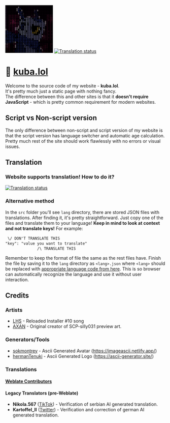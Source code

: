 <img src="src/img/avatar.jpg" height="150" />  
<a href="https://hosted.weblate.org/engage/kuba-lol/">
 <img src="https://hosted.weblate.org/widget/kuba-lol/svg-badge.svg" alt="Translation status" />
</a>

# 🤖 [kuba.lol](https://kuba.lol)
Welcome to the source code of my website - **kuba.lol**.  
It's pretty much just a static page with nothing fancy.  
The difference between this and other sites is that it **doesn't require JavaScript** - which is pretty common requirement for modern websites.  
## Script vs Non-script version
The only difference between non-script and script version of my website is that the script version has language switcher and automatic age calculation. Pretty much rest of the site should work flawlessly with no errors or visual issues.
## Translation
### Website supports translation! How to do it?
<a href="https://hosted.weblate.org/engage/kuba-lol/">
 <img src="https://hosted.weblate.org/widget/kuba-lol/open-graph.png" alt="Translation status" width="500" />
</a>

### Alternative method  
In the `src` folder you'll see `lang` directory, there are stored JSON files with translations. After finding it, it's pretty straightforward. Just copy one of the files and translate them to your language! **Keep in mind to look at context and not translate keys!** For example:
```
 \/ DON'T TRANSLATE THIS
"key": "value you want to translate"
              /\ TRANSLATE THIS
```
Remember to keep the format of file the same as the rest files have. Finish the file by saving it to the `lang` directory as `<lang>.json` where `<lang>` should be replaced with [appropriate language code from here](https://www.techonthenet.com/js/language_tags.php#currency_codes). This is so browser can automatically recognize the language and use it without user interaction.
## Credits
### Artists
- [LHS](https://www.youtube.com/@LHSchiptunes) - Reloaded Installer #10 song
- [AXAN](https://x.com/nseptimid/status/1783285145664917755) - Original creator of SCP-silly031 preview art.
### Generators/Tools
- [sokmontrey](https://github.com/sokmontrey) - Ascii Generated Avatar (https://imageascii.netlify.app/)
- [hermanTenuki](https://github.com/hermanTenuki) - Ascii Generated Logo (https://ascii-generator.site/)
### Translations
#### [Weblate Contributors](https://hosted.weblate.org/user/?q=%20contributes:kuba-lol)
#### Legacy Translators (pre-Weblate)
- **Nikola.567** ([TikTok](https://tiktok.com/@when_imposter_is_sus788)) - Verification of serbian AI generated translation.
- **Kartoffel_II** ([Twitter](https://x.com/Kartoffel_II)) - Verification and correction of german AI generated translation.
